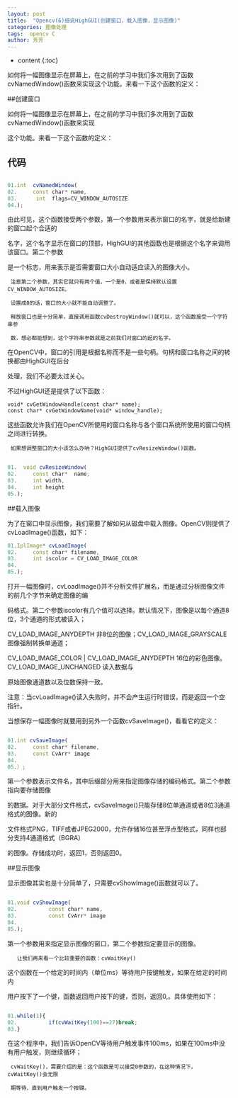 ```yaml
---
layout: post
title:  "Opencv(6)细说HighGUI(创建窗口，载入图像，显示图像)"
categories: 图像处理
tags:  opencv C
author: 芳芳
---
```


* content
{:toc}

如何将一幅图像显示在屏幕上，在之前的学习中我们多次用到了函数cvNamedWindow()函数来实现这个功能。来看一下这个函数的定义：





##创建窗口

如何将一幅图像显示在屏幕上，在之前的学习中我们多次用到了函数cvNamedWindow()函数来实现

这个功能。来看一下这个函数的定义：

## 代码

```js

01.int  cvNamedWindow(  
02.     const char* name,  
03.      int  flags=CV_WINDOW_AUTOSIZE  
04.);  


```

由此可见，这个函数接受两个参数，第一个参数用来表示窗口的名字，就是给新建的窗口起个合适的

名字，这个名字显示在窗口的顶部，HighGUI的其他函数也是根据这个名字来调用该窗口。第二个参数

是一个标志，用来表示是否需要窗口大小自动适应读入的图像大小。

     注意第二个参数，其实它就只有两个值，一个是0，或者是保持默认设置CV_WINDOW_AUTOSIZE。
	 
	 设置成0的话，窗口的大小就不能自动调整了。

     释放窗口也是十分简单，直接调用函数cvDestroyWindow()就可以，这个函数接受一个字符串参
	 
	 数，想必都能想到，这个字符串参数就是之前我们对窗口的起的名字。

在OpenCV中，窗口的引用是根据名称而不是一些句柄。句柄和窗口名称之间的转换都由HighGUI在后台

处理，我们不必要太过关心。

不过HighGUI还是提供了以下函数：

	void* cvGetWindowHandle(const char* name);
	const char* cvGetWindowName(void* window_handle);

这些函数允许我们在OpenCV所使用的窗口名称与各个窗口系统所使用的窗口句柄之间进行转换。

     如果想调整窗口的大小该怎么办呐？HighGUI提供了cvResizeWindow()函数。

```js
	 
01.	 void cvResizeWindow(  
02.     const char*  name,  
03.     int width,  
04.     int height  
05.);  

```

##载入图像

为了在窗口中显示图像，我们需要了解如何从磁盘中载入图像。OpenCV则提供了cvLoadImage()函数，如下：

```js
01.IplImage* cvLoadImage(  
02.     const char* filename,  
03.     int iscolor = CV_LOAD_IMAGE_COLOR  
04.  
05.);  

```

打开一幅图像时，cvLoadImage()并不分析文件扩展名，而是通过分析图像文件的前几个字节来确定图像的编

码格式。第二个参数iscolor有几个值可以选择。默认情况下，图像是以每个通道8位，3个通道的形式被读入；

CV_LOAD_IMAGE_ANYDEPTH 非8位的图像；CV_LOAD_IMAGE_GRAYSCALE 图像强制转换单通道；

CV_LOAD_IMAGE_COLOR | CV_LOAD_IMAGE_ANYDEPTH 16位的彩色图像。  CV_LOAD_IMAGE_UNCHANGED 读入数据与

原始图像通道数以及位数保持一致。

注意：当cvLoadImage()读入失败时，并不会产生运行时错误，而是返回一个空指针。

当想保存一幅图像时就要用到另外一个函数cvSaveImage()，看看它的定义：

```js

01.int cvSaveImage(  
02.     const char* filename,  
03.     const CvArr* image  
04.  
05.）; 

```
第一个参数表示文件名，其中后缀部分用来指定图像存储的编码格式。第二个参数指向要存储图像

的数据。对于大部分文件格式，cvSaveImage()只能存储8位单通道或者8位3通道格式的图像。新的

文件格式PNG，TIFF或者JPEG2000，允许存储16位甚至浮点型格式，同样也部分支持4通道格式（BGRA）

的图像。存储成功时，返回1，否则返回0。 

##显示图像

显示图像其实也是十分简单了，只需要cvShowImage()函数就可以了。

```js

01.void cvShowImage(  
02.          const char* name,  
03.          const CvArr* image  
04.  
05.);  

```

第一个参数用来指定显示图像的窗口，第二个参数指定要显示的图像。

       让我们再来看一个比较重要的函数：cvWaitKey()

这个函数在一个给定的时间内（单位ms）等待用户按键触发，如果在给定的时间内

用户按下了一个键，函数返回用户按下的键，否则，返回0,。具体使用如下：

```js

01.while(1){  
02.          if(cvWaitKey(100)==27)break;  
03.}  

```
在这个程序中，我们告诉OpenCV等待用户触发事件100ms，如果在100ms中没有用户触发，则继续循环；

     cvWaitKey()，需要介绍的是：这个函数是可以接受0参数的，在这种情况下，cvWaitKey()会无限
	 
	 期等待，直到用户触发一个按键。